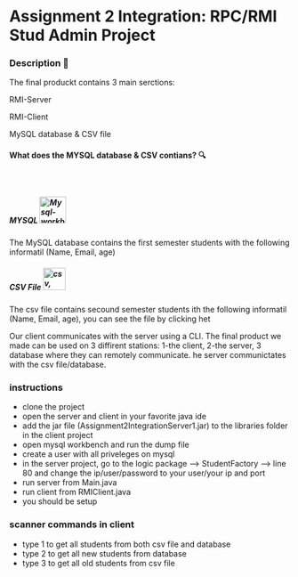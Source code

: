 <h1>Assignment 2 Integration: RPC/RMI Stud Admin Project </h1>

<h3>Description <g-emoji class="g-emoji" alias="page_with_curl" fallback-src="https://github.githubassets.com/images/icons/emoji/unicode/1f4c3.png">📃</g-emoji></h3>

<p>The final produckt contains 3 main serctions:</p>

<p>RMI-Server</p>

<p>RMI-Client</p>

<p>MySQL database & CSV file</p>

<h4>What does the MYSQL database & CSV contians?  <g-emoji class="g-emoji" alias="mag" fallback-src="https://github.githubassets.com/images/icons/emoji/unicode/1f50d.png">🔍</g-emoji></h4>

<h5>MYSQL <img src="http://icons.iconarchive.com/icons/papirus-team/papirus-apps/48/mysql-workbench-icon.png" style="margin-top:40px;" title="Mysql-workbench" alt="Mysql-workbench icon" width="48" height="48"></h5>

<p>The MySQL database contains the first semester students with the following informatil (Name, Email, age)</p>

<h5>CSV File <img src="https://cdn3.iconfinder.com/data/icons/file-formats-set-2/64/x-17-512.png" alt="csv, file, format icon" class="d-block mx-auto" height="auto" width="40"></h5>

<p>The csv file contains secound semester students ith the following informatil (Name, Email, age), you can see the file by clicking het </p>
  
  
  
  Our client communicates with the server using a CLI.
The final product we made can be used on 3 diffirent stations: 1-the client, 2-the server, 3 database where they can remotely communicate. he server communictates with the
csv file/database.
</p>

<h3>instructions</h3>
<ul>
<li>clone the project</li>
<li>open the server and client in your favorite java ide</li>
<li>add the jar file (Assignment2IntegrationServer1.jar) to the libraries folder in the client project</li>
<li>open mysql workbench and run the dump file</li>
<li>create a user with all priveleges on mysql</li>
<li>in the server project, go to the logic package --> StudentFactory --> line 80 and change the ip/user/password to your user/your ip and port</li>
<li>run server from Main.java</li>
<li>run client from RMIClient.java</li>
<li>you should be setup</li>
</ul>

<h3>scanner commands in client</h3>

<ul>
<li>type 1 to get all students from both csv file and database</li>
<li>type 2 to get all new students from database</li>
<li>type 3 to get all old students from csv file</li>
</ul>
